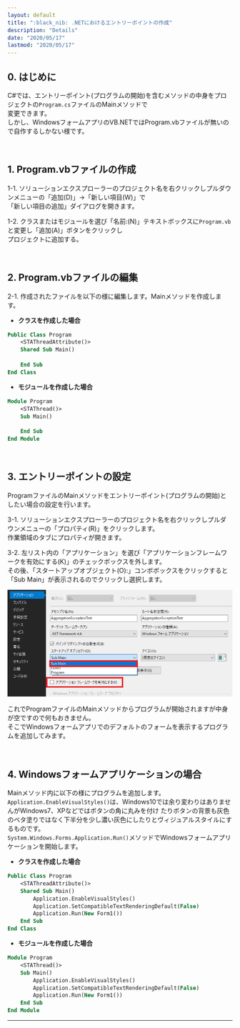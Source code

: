 ```yaml
---
layout: default
title: ":black_nib: .NETにおけるエントリーポイントの作成"
description: "Details"
date: "2020/05/17"
lastmod: "2020/05/17"
---
```


## 0. はじめに

C#では、エントリーポイント(プログラムの開始)を含むメソッドの中身をプロジェクトの`Program.cs`ファイルのMainメソッドで  
変更できます。  
しかし、WindowsフォームアプリのVB.NETではProgram.vbファイルが無いので自作するしかない様です。  

<br />

## 1. Program.vbファイルの作成

1-1. ソリューションエクスプローラーのプロジェクト名を右クリックしプルダウンメニューの「追加(D)」→「新しい項目(W)」で  
「新しい項目の追加」ダイアログを開きます。  

1-2. クラスまたはモジュールを選び「名前:(N)」テキストボックスに`Program.vb`と変更し「追加(A)」ボタンをクリックし  
プロジェクトに追加する。  

<br />

## 2. Program.vbファイルの編集

2-1. 作成されたファイルを以下の様に編集します。Mainメソッドを作成します。  

-   **クラスを作成した場合**  

```vb
Public Class Program
    <STAThreadAttribute()>
    Shared Sub Main()
    
    End Sub
End Class
```

-   **モジュールを作成した場合**  

```vb
Module Program
    <STAThread()>
    Sub Main()
        
    End Sub
End Module
```

<br />

## 3. エントリーポイントの設定

ProgramファイルのMainメソッドをエントリーポイント(プログラムの開始)としたい場合の設定を行います。  

3-1. ソリューションエクスプローラーのプロジェクト名を右クリックしプルダウンメニューの「プロパティ(R)」をクリックします。  
作業領域のタブにプロパティが開きます。

3-2. 左リスト内の「アプリケーション」を選び「アプリケーションフレームワークを有効にする(K)」のチェックボックスを外します。  
その後、「スタートアップオブジェクト(O):」コンボボックスをクリックすると「Sub Main」が表示されるのでクリックし選択します。  

![3-2](EntryPoint/EntryPoint1.png)  

これでProgramファイルのMainメソッドからプログラムが開始されますが中身が空ですので何もおきません。  
そこでWindowsフォームアプリでのデフォルトのフォームを表示するプログラムを追加してみます。  

<br />

## 4. Windowsフォームアプリケーションの場合

Mainメソッド内に以下の様にプログラムを追加します。  
`Application.EnableVisualStyles()`は、Windows10では余り変わりはありませんがWindows7、XPなどではボタンの角に丸みを付け
たりボタンの背景も灰色のベタ塗りではなく下半分を少し濃い灰色にしたりとヴィジュアルスタイルにするものです。  
`System.Windows.Forms.Application.Run()`メソッドでWindowsフォームアプリケーションを開始します。  

-   **クラスを作成した場合**  

```vb
Public Class Program
    <STAThreadAttribute()>
    Shared Sub Main()
		Application.EnableVisualStyles()
		Application.SetCompatibleTextRenderingDefault(False)
		Application.Run(New Form1())
    End Sub
End Class
```

-   **モジュールを作成した場合**  

```vb
Module Program
    <STAThread()>
    Sub Main()
        Application.EnableVisualStyles()
		Application.SetCompatibleTextRenderingDefault(False)
		Application.Run(New Form1())
    End Sub
End Module
```

* * *
